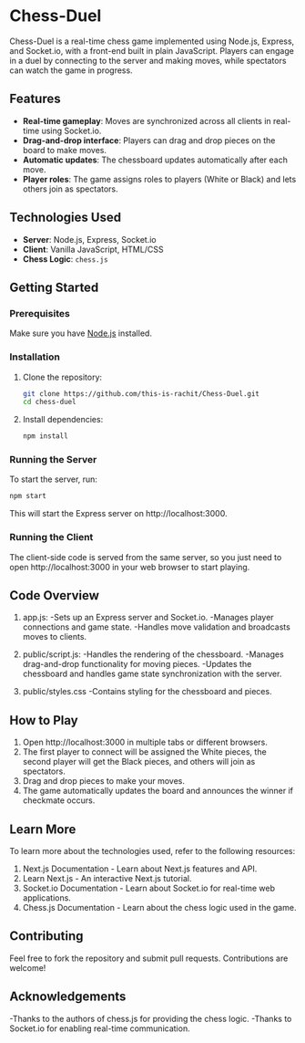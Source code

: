 # Chess-Duel

Chess-Duel is a real-time chess game implemented using Node.js, Express, and Socket.io, with a front-end built in plain JavaScript. Players can engage in a duel by connecting to the server and making moves, while spectators can watch the game in progress.

## Features

- **Real-time gameplay**: Moves are synchronized across all clients in real-time using Socket.io.
- **Drag-and-drop interface**: Players can drag and drop pieces on the board to make moves.
- **Automatic updates**: The chessboard updates automatically after each move.
- **Player roles**: The game assigns roles to players (White or Black) and lets others join as spectators.

## Technologies Used

- **Server**: Node.js, Express, Socket.io
- **Client**: Vanilla JavaScript, HTML/CSS
- **Chess Logic**: `chess.js`

## Getting Started

### Prerequisites
Make sure you have [Node.js](https://nodejs.org/) installed.

### Installation
1. Clone the repository:
    ```bash
    git clone https://github.com/this-is-rachit/Chess-Duel.git
    cd chess-duel
    ```

2. Install dependencies:
    ```bash
    npm install
    ```

### Running the Server
To start the server, run:
```bash
npm start
```
This will start the Express server on http://localhost:3000.

### Running the Client
The client-side code is served from the same server, so you just need to open http://localhost:3000 in your web browser to start playing.

## Code Overview

1. app.js: 
-Sets up an Express server and Socket.io.
-Manages player connections and game state.
-Handles move validation and broadcasts moves to clients.

2. public/script.js:
-Handles the rendering of the chessboard.
-Manages drag-and-drop functionality for moving pieces.
-Updates the chessboard and handles game state synchronization with the server.

3. public/styles.css
-Contains styling for the chessboard and pieces.

## How to Play

1. Open http://localhost:3000 in multiple tabs or different browsers.
2. The first player to connect will be assigned the White pieces, the second player will get the Black pieces, and others will join as spectators.
3. Drag and drop pieces to make your moves.
4. The game automatically updates the board and announces the winner if checkmate occurs.

## Learn More

To learn more about the technologies used, refer to the following resources:
1. Next.js Documentation - Learn about Next.js features and API.
2. Learn Next.js - An interactive Next.js tutorial.
3. Socket.io Documentation - Learn about Socket.io for real-time web applications.
4. Chess.js Documentation - Learn about the chess logic used in the game.

## Contributing

Feel free to fork the repository and submit pull requests. Contributions are welcome!

## Acknowledgements

-Thanks to the authors of chess.js for providing the chess logic.
-Thanks to Socket.io for enabling real-time communication.
